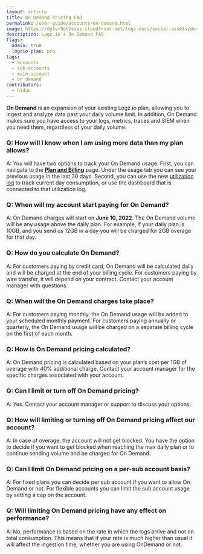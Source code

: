 ```yaml
---
layout: article
title: On Demand Pricing FAQ
permalink: /user-guide/accounts/on-demand.html
image: https://dytvr9ot2sszz.cloudfront.net/logz-docs/social-assets/docs-social.jpg
description: Logz.io's On Demand FAQ
flags:
  admin: true
  logzio-plan: pro
tags:
  - accounts
  - sub-accounts
  - main-account
  - on demand
contributors:
  - hidan
---
```


**On Demand** is an expansion of your existing Logz.io plan, allowing you to ingest and analyze data past your daily volume limit. In addition, On Demand makes sure you have access to your logs, metrics, traces and SIEM when you need them, regardless of your daily volume.

### Q: How will I know when I am using more data than my plan allows?

A: You will have two options to track your On Demand usage. First, you can navigate to the **[Plan and Billing](https://app.logz.io/#/dashboard/settings/plan-and-billing/plan)** page. Under the usage tab you can see your previous usage in the last 30 days. Second, you can use the new [utilization log](https://docs.logz.io/user-guide/accounts/manage-account-usage.html) to track current day consumption, or use the dashboard that is connected to that utilization log. 

### Q: When will my account start paying for On Demand?

A: On Demand charges will start on **June 10, 2022**. The On Demand volume will be any usage above the daily plan. For example, if your daily plan is 10GB, and you send us 12GB in a day you will be charged for 2GB overage for that day. 

### Q: How do you calculate On Demand?

A: For customers paying by credit card, On Demand will be calculated daily and will be charged at the end of your billing cycle. For customers paying by wire transfer, it will depend on your contract. Contact your account manager with questions.

### Q: When will the On Demand charges take place?

A: For customers paying monthly, the On Demand usage will be added to your scheduled monthly payment. For customers paying annually or quarterly, the On Demand usage will be charged on a separate billing cycle on the first of each month.

### Q: How is On Demand pricing calculated?

A: On Demand pricing is calculated based on your plan’s cost per 1GB of overage with 40% additional charge. Contact your account manager for the specific charges associated with your account.

### Q: Can I limit or turn off On Demand pricing?

A: Yes. Contact your account manager or support to discuss your options.

### Q: How will limiting or turning off On Demand pricing affect our account? 

A: In case of overage, the account will not get blocked. You have the option to decide if you want to get blocked when reaching the max daily plan or to continue sending volume and be charged for On Demand. 

### Q: Can I limit On Demand pricing on a per-sub account basis? 

A: For fixed plans you can decide per sub account if you want to allow On Demand or not. For flexible accounts you can limit the sub account usage by setting a cap on the account. 

### Q: Will limiting On Demand pricing have any effect on performance? 

A: No, performance is based on the rate in which the logs arrive and not on total consumption. This means that if your rate is much higher than usual it will affect the ingestion time, whether you are using OnDemand or not. 
